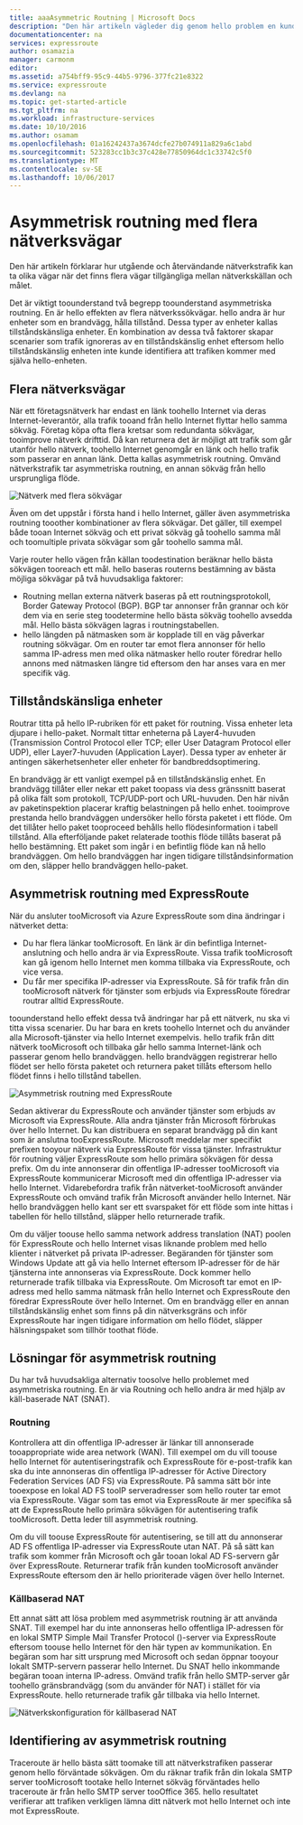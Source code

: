 ```yaml
---
title: aaaAsymmetric Routning | Microsoft Docs
description: "Den här artikeln vägleder dig genom hello problem en kund kan utsättas med asymmetriska routning i ett nätverk som har flera länkar tooa mål."
documentationcenter: na
services: expressroute
author: osamazia
manager: carmonm
editor: 
ms.assetid: a754bff9-95c9-44b5-9796-377fc21e8322
ms.service: expressroute
ms.devlang: na
ms.topic: get-started-article
ms.tgt_pltfrm: na
ms.workload: infrastructure-services
ms.date: 10/10/2016
ms.author: osamam
ms.openlocfilehash: 01a16242437a3674dcfe27b074911a829a6c1abd
ms.sourcegitcommit: 523283cc1b3c37c428e77850964dc1c33742c5f0
ms.translationtype: MT
ms.contentlocale: sv-SE
ms.lasthandoff: 10/06/2017
---
```

# <a name="asymmetric-routing-with-multiple-network-paths"></a>Asymmetrisk routning med flera nätverksvägar
Den här artikeln förklarar hur utgående och återvändande nätverkstrafik kan ta olika vägar när det finns flera vägar tillgängliga mellan nätverkskällan och målet.

Det är viktigt toounderstand två begrepp toounderstand asymmetriska routning. En är hello effekten av flera nätverkssökvägar. hello andra är hur enheter som en brandvägg, hålla tillstånd. Dessa typer av enheter kallas tillståndskänsliga enheter. En kombination av dessa två faktorer skapar scenarier som trafik ignoreras av en tillståndskänslig enhet eftersom hello tillståndskänslig enheten inte kunde identifiera att trafiken kommer med själva hello-enheten.

## <a name="multiple-network-paths"></a>Flera nätverksvägar
När ett företagsnätverk har endast en länk toohello Internet via deras Internet-leverantör, alla trafik tooand från hello Internet flyttar hello samma sökväg. Företag köpa ofta flera kretsar som redundanta sökvägar, tooimprove nätverk drifttid. Då kan returnera det är möjligt att trafik som går utanför hello nätverk, toohello Internet genomgår en länk och hello trafik som passerar en annan länk. Detta kallas asymmetrisk routning. Omvänd nätverkstrafik tar asymmetriska routning, en annan sökväg från hello ursprungliga flöde.

![Nätverk med flera sökvägar](./media/expressroute-asymmetric-routing/AsymmetricRouting3.png)

Även om det uppstår i första hand i hello Internet, gäller även asymmetriska routning tooother kombinationer av flera sökvägar. Det gäller, till exempel både tooan Internet sökväg och ett privat sökväg gå toohello samma mål och toomultiple privata sökvägar som går toohello samma mål.

Varje router hello vägen från källan toodestination beräknar hello bästa sökvägen tooreach ett mål. hello baseras routerns bestämning av bästa möjliga sökvägar på två huvudsakliga faktorer:

* Routning mellan externa nätverk baseras på ett routningsprotokoll, Border Gateway Protocol (BGP). BGP tar annonser från grannar och kör dem via en serie steg toodetermine hello bästa sökväg toohello avsedda mål. Hello bästa sökvägen lagras i routningstabellen.
* hello längden på nätmasken som är kopplade till en väg påverkar routning sökvägar. Om en router tar emot flera annonser för hello samma IP-adress men med olika nätmasker hello router föredrar hello annons med nätmasken längre tid eftersom den har anses vara en mer specifik väg.

## <a name="stateful-devices"></a>Tillståndskänsliga enheter
Routrar titta på hello IP-rubriken för ett paket för routning. Vissa enheter leta djupare i hello-paket. Normalt tittar enheterna på Layer4-huvuden (Transmission Control Protocol eller TCP; eller User Datagram Protocol eller UDP), eller Layer7-huvuden (Application Layer). Dessa typer av enheter är antingen säkerhetsenheter eller enheter för bandbreddsoptimering. 

En brandvägg är ett vanligt exempel på en tillståndskänslig enhet. En brandvägg tillåter eller nekar ett paket toopass via dess gränssnitt baserat på olika fält som protokoll, TCP/UDP-port och URL-huvuden. Den här nivån av paketinspektion placerar kraftig belastningen på hello enhet. tooimprove prestanda hello brandväggen undersöker hello första paketet i ett flöde. Om det tillåter hello paket tooproceed behålls hello flödesinformation i tabell tillstånd. Alla efterföljande paket relaterade toothis flöde tillåts baserat på hello bestämning. Ett paket som ingår i en befintlig flöde kan nå hello brandväggen. Om hello brandväggen har ingen tidigare tillståndsinformation om den, släpper hello brandväggen hello-paket.

## <a name="asymmetric-routing-with-expressroute"></a>Asymmetrisk routning med ExpressRoute
När du ansluter tooMicrosoft via Azure ExpressRoute som dina ändringar i nätverket detta:

* Du har flera länkar tooMicrosoft. En länk är din befintliga Internet-anslutning och hello andra är via ExpressRoute. Vissa trafik tooMicrosoft kan gå igenom hello Internet men komma tillbaka via ExpressRoute, och vice versa.
* Du får mer specifika IP-adresser via ExpressRoute. Så för trafik från din tooMicrosoft nätverk för tjänster som erbjuds via ExpressRoute föredrar routrar alltid ExpressRoute.

toounderstand hello effekt dessa två ändringar har på ett nätverk, nu ska vi titta vissa scenarier. Du har bara en krets toohello Internet och du använder alla Microsoft-tjänster via hello Internet exempelvis. hello trafik från ditt nätverk tooMicrosoft och tillbaka går hello samma Internet-länk och passerar genom hello brandväggen. hello brandväggen registrerar hello flödet ser hello första paketet och returnera paket tillåts eftersom hello flödet finns i hello tillstånd tabellen.

![Asymmetrisk routning med ExpressRoute](./media/expressroute-asymmetric-routing/AsymmetricRouting1.png)

Sedan aktiverar du ExpressRoute och använder tjänster som erbjuds av Microsoft via ExpressRoute. Alla andra tjänster från Microsoft förbrukas över hello Internet. Du kan distribuera en separat brandvägg på din kant som är anslutna tooExpressRoute. Microsoft meddelar mer specifikt prefixen tooyour nätverk via ExpressRoute för vissa tjänster. Infrastruktur för routning väljer ExpressRoute som hello primära sökvägen för dessa prefix. Om du inte annonserar din offentliga IP-adresser tooMicrosoft via ExpressRoute kommunicerar Microsoft med din offentliga IP-adresser via hello Internet. Vidarebefordra trafik från nätverket-tooMicrosoft använder ExpressRoute och omvänd trafik från Microsoft använder hello Internet. När hello brandväggen hello kant ser ett svarspaket för ett flöde som inte hittas i tabellen för hello tillstånd, släpper hello returnerade trafik.

Om du väljer toouse hello samma network address translation (NAT) poolen för ExpressRoute och hello Internet visas liknande problem med hello klienter i nätverket på privata IP-adresser. Begäranden för tjänster som Windows Update att gå via hello Internet eftersom IP-adresser för de här tjänsterna inte annonseras via ExpressRoute. Dock kommer hello returnerade trafik tillbaka via ExpressRoute. Om Microsoft tar emot en IP-adress med hello samma nätmask från hello Internet och ExpressRoute den föredrar ExpressRoute över hello Internet. Om en brandvägg eller en annan tillståndskänslig enhet som finns på din nätverksgräns och inför ExpressRoute har ingen tidigare information om hello flödet, släpper hälsningspaket som tillhör toothat flöde.

## <a name="asymmetric-routing-solutions"></a>Lösningar för asymmetrisk routning
Du har två huvudsakliga alternativ toosolve hello problemet med asymmetriska routning. En är via Routning och hello andra är med hjälp av käll-baserade NAT (SNAT).

### <a name="routing"></a>Routning
Kontrollera att din offentliga IP-adresser är länkar till annonserade tooappropriate wide area network (WAN). Till exempel om du vill toouse hello Internet för autentiseringstrafik och ExpressRoute för e-post-trafik kan ska du inte annonseras din offentliga IP-adresser för Active Directory Federation Services (AD FS) via ExpressRoute. På samma sätt bör inte tooexpose en lokal AD FS tooIP serveradresser som hello router tar emot via ExpressRoute. Vägar som tas emot via ExpressRoute är mer specifika så att de ExpressRoute hello primära sökvägen för autentisering trafik tooMicrosoft. Detta leder till asymmetrisk routning.

Om du vill toouse ExpressRoute för autentisering, se till att du annonserar AD FS offentliga IP-adresser via ExpressRoute utan NAT. På så sätt kan trafik som kommer från Microsoft och går tooan lokal AD FS-servern går över ExpressRoute. Returnerar trafik från kunden tooMicrosoft använder ExpressRoute eftersom den är hello prioriterade vägen över hello Internet.

### <a name="source-based-nat"></a>Källbaserad NAT
Ett annat sätt att lösa problem med asymmetrisk routning är att använda SNAT. Till exempel har du inte annonseras hello offentliga IP-adressen för en lokal SMTP Simple Mail Transfer Protocol ()-server via ExpressRoute eftersom toouse hello Internet för den här typen av kommunikation. En begäran som har sitt ursprung med Microsoft och sedan öppnar tooyour lokalt SMTP-servern passerar hello Internet. Du SNAT hello inkommande begäran tooan interna IP-adress. Omvänd trafik från hello SMTP-server går toohello gränsbrandvägg (som du använder för NAT) i stället för via ExpressRoute. hello returnerade trafik går tillbaka via hello Internet.

![Nätverkskonfiguration för källbaserad NAT](./media/expressroute-asymmetric-routing/AsymmetricRouting2.png)

## <a name="asymmetric-routing-detection"></a>Identifiering av asymmetrisk routning
Traceroute är hello bästa sätt toomake till att nätverkstrafiken passerar genom hello förväntade sökvägen. Om du räknar trafik från din lokala SMTP server tooMicrosoft tootake hello Internet sökväg förväntades hello traceroute är från hello SMTP server tooOffice 365. hello resultatet verifierar att trafiken verkligen lämna ditt nätverk mot hello Internet och inte mot ExpressRoute.

